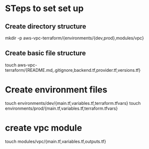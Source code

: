 # STeps to set set up


## Create directory structure 

mkdir -p aws-vpc-terraform/{environments/{dev,prod},modules/vpc}

## Create basic file structure
touch aws-vpc-terraform/{README.md,.gitignore,backend.tf,provider.tf,versions.tf}

# Create environment files
touch environments/dev/{main.tf,variables.tf,terraform.tfvars}
touch environments/prod/{main.tf,variables.tf,terraform.tfvars}


# create vpc module

touch modules/vpc/{main.tf,variables.tf,outputs.tf}
